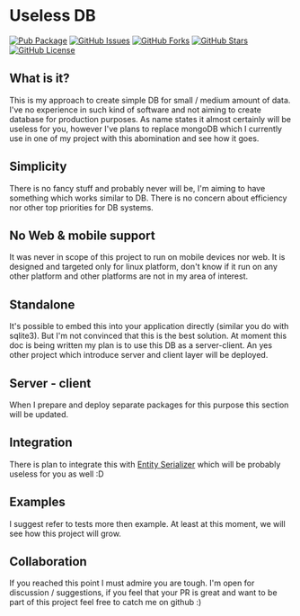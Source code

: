 # Useless DB
[![Pub Package](https://img.shields.io/pub/v/useless_db.svg)](https://pub.dev/packages/useless_db)
[![GitHub Issues](https://img.shields.io/github/issues/TheTosters/useless_db.svg)](https://github.com/TheTosters/useless_db/issues)
[![GitHub Forks](https://img.shields.io/github/forks/TheTosters/useless_db.svg)](https://github.com/TheTosters/useless_db/network)
[![GitHub Stars](https://img.shields.io/github/stars/TheTosters/useless_db.svg)](https://github.com/TheTosters/useless_db/stargazers)
[![GitHub License](https://img.shields.io/badge/license-MIT-blue.svg)](https://github.com/TheTosters/useless_db/blob/master/LICENSE)

## What is it?

This is my approach to create simple DB for small / medium amount of data. I've no experience in
such kind of software and not aiming to create database for production purposes. As name states it
almost certainly will be useless for you, however I've plans to replace mongoDB which I currently use
in one of my project with this abomination and see how it goes.

## Simplicity

There is no fancy stuff and probably never will be, I'm aiming to have something which works
similar to DB. There is no concern about efficiency nor other top priorities for DB systems.

## No Web & mobile support

It was never in scope of this project to run on mobile devices nor web. It is designed and targeted
only for linux platform, don't know if it run on any other platform and other platforms are not
in my area of interest. 

## Standalone

It's possible to embed this into your application directly (similar you do with sqlite3). But I'm not
convinced that this is the best solution. At moment this doc is being written my plan is to use this
DB as a server-client. An yes other project which introduce server and client layer will be deployed. 

## Server - client

When I prepare and deploy separate packages for this purpose this section will be updated.

## Integration

There is plan to integrate this with [Entity Serializer](https://pub.dev/packages/entity_serializer)
which will be probably useless for you as well :D

## Examples

I suggest refer to tests more then example. At least at this moment, we will see how this project
will grow.

## Collaboration

If you reached this point I must admire you are tough. I'm open for discussion / suggestions, if
you feel that your PR is great and want to be part of this project feel free to catch me on github :)